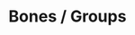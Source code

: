 ---
title: Bones / Groups
description: Everything you need to know about Bones in the Blueprint Format.
---